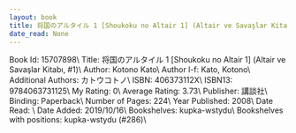 ```yaml
---
layout: book
title: 将国のアルタイル 1 [Shoukoku no Altair 1] (Altair ve Savaşlar Kitabı,  no. 1)
date_read: None
---
```


Book Id: 15707898\ 
Title: 将国のアルタイル 1 [Shoukoku no Altair 1] (Altair ve Savaşlar Kitabı, #1)\ 
Author: Kotono Kato\ 
Author l-f: Kato, Kotono\ 
Additional Authors: カトウコトノ\ 
ISBN: 406373112X\ 
ISBN13: 9784063731125\ 
My Rating: 0\ 
Average Rating: 3.73\ 
Publisher: 講談社\ 
Binding: Paperback\ 
Number of Pages: 224\ 
Year Published: 2008\ 
Date Read: \ 
Date Added: 2019/10/16\ 
Bookshelves: kupka-wstydu\ 
Bookshelves with positions: kupka-wstydu (#286)\ 

